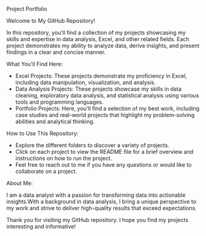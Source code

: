 Project Portfolio

Welcome to My GitHub Repository!

In this repository, you'll find a collection of my projects showcasing my skills and expertise in data analysis, Excel, and other related fields. Each project demonstrates my ability to analyze data, derive insights, and present findings in a clear and concise manner.

What You'll Find Here:
- Excel Projects: These projects demonstrate my proficiency in Excel, including data manipulation, visualization, and analysis.
- Data Analysis Projects: These projects showcase my skills in data cleaning, exploratory data analysis, and statistical analysis using various tools and programming languages.
- Portfolio Projects: Here, you'll find a selection of my best work, including case studies and real-world projects that highlight my problem-solving abilities and analytical thinking.

How to Use This Repository:
- Explore the different folders to discover a variety of projects.
- Click on each project to view the README file for a brief overview and instructions on how to run the project.
- Feel free to reach out to me if you have any questions or would like to collaborate on a project.

About Me:

I am a data analyst with a passion for transforming data into actionable insights.With a background in data analysis, I bring a unique perspective to my work and strive to deliver high-quality results that exceed expectations.

Thank you for visiting my GitHub repository. I hope you find my projects interesting and informative!

